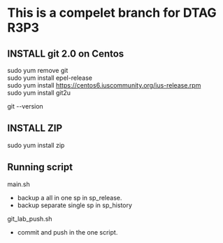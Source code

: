 # This is a compelet branch for DTAG R3P3
## INSTALL git 2.0 on Centos
sudo yum remove git<br>
sudo yum install epel-release<br>
sudo yum install https://centos6.iuscommunity.org/ius-release.rpm<br>
sudo yum install git2u<br>

git --version

## INSTALL ZIP
sudo yum install zip

## Running script
main.sh
  - backup a all in one sp in sp_release.
  - backup separate single sp in sp_history

git_lab_push.sh
  - commit and push in the one script.
